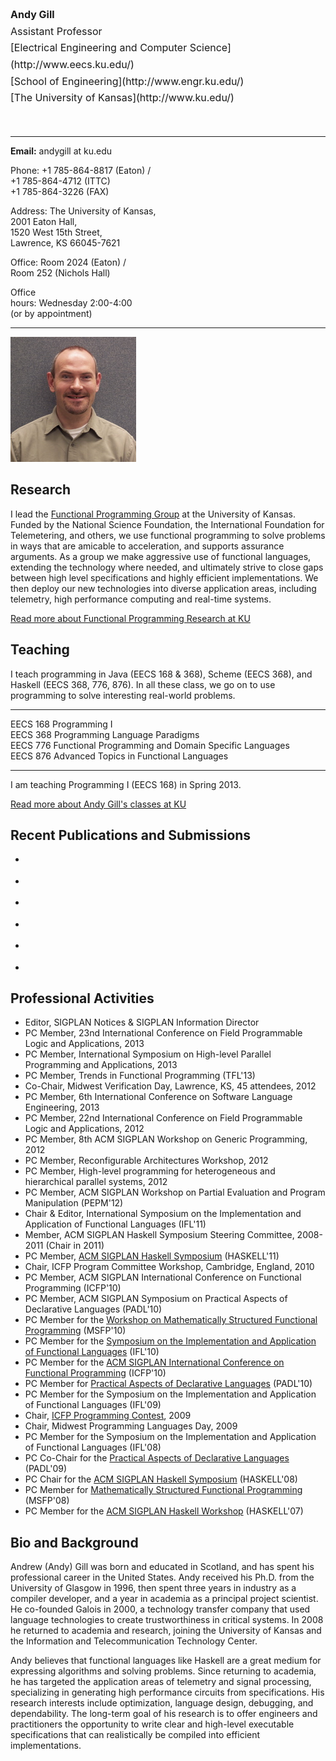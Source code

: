 <div class="row"><div class="span8 offset1">        

<div class="row"><div class="span4">        

<div style="font-size: 12pt; line-height: 20pt; text-align: left">
<strong>Andy Gill</strong><br>
Assistant Professor<br>
[Electrical Engineering and Computer Science](http://www.eecs.ku.edu/)<br>
[School of Engineering](http://www.engr.ku.edu/)<br>
[The University of Kansas](http://www.ku.edu/)</div>

<BR/>
<BR/>

--------------- -----------------------------
<b>Email:</b>    andygill at ku.edu

Phone:          +1 785-864-8817 (Eaton) / <BR>
                +1 785-864-4712 (ITTC) <BR>
                +1 785-864-3226 (FAX)

Address:        The University of Kansas, <BR>
                2001 Eaton Hall, <BR>
                1520 West 15th Street, <BR>
                Lawrence, KS 66045-7621

Office:         Room 2024 (Eaton) / <BR>
                Room 252 (Nichols Hall)

Office<BR>hours:   Wednesday 2:00-4:00 <BR>
                 (or by appointment)
--------------- -----------------------------

</div><div class="span2 offset2">

<img src="/files/andygill/me.jpg" class="img-rounded"/>

</div></div>
 
Research
--------

I lead the [Functional Programming Group](/index) at the University of Kansas.
Funded by the National Science Foundation, 
the International Foundation for Telemetering, and others,
we use functional programming to solve problems in ways that are
amicable to acceleration, and supports
assurance arguments. As a group we make aggressive use of functional languages,
extending the technology where needed, and ultimately strive to close
gaps between high level specifications and highly efficient
implementations. We then deploy our new technologies into diverse
application areas, including telemetry, high performance computing and
real-time systems.

<a class="label" href="/research">Read more about Functional Programming Research at KU</a>

Teaching
--------

I teach programming in Java (EECS 168 &amp; 368), 
Scheme (EECS 368), and Haskell (EECS 368, 776, 876). 
In all these class, we go on to use programming
to solve interesting real-world problems.

--------  --------------                                          
EECS 168  Programming I                                          
EECS 368  Programming Language Paradigms                         
EECS 776  Functional Programming and Domain Specific Languages   
EECS 876  Advanced Topics in Functional Languages                
--------  --------------                                          

I am teaching Programming I (EECS 168) in Spring 2013.

<a class="label" href="/users/andygill/teaching">Read more about Andy Gill's classes at KU</a>


Recent Publications and Submissions
-----------------------------------

 * <div class="cite Gill:13:TypesKansasLava-Submitted"/>
 * <div class="cite Sculthorpe:12:HERMITinTree-Submitted"/>
 * <div class="cite Farmer:12:HERMITinMachine"/>
 * <div class="cite Farmer-12-WebDSLs"/>
 * <div class="cite Frisby:12:AlmostHomomorphicFunctions"/>
 * <div class="cite Gill:12:PatchLogic"/>

Professional Activities
-----------------------

-   Editor, 
        SIGPLAN Notices & SIGPLAN Information Director
-   PC Member,
        23nd International Conference on Field Programmable Logic and Applications,
        2013
-   PC Member, 
        International Symposium on High-level Parallel Programming and Applications,
        2013
-   PC Member, 
        Trends in Functional Programming
        (TFL'13)
-   Co-Chair, 
        Midwest Verification Day, Lawrence, KS, 45 attendees,
        2012
-   PC Member, 
        6th International Conference on Software Language Engineering,
        2013
-   PC Member, 
        22nd International Conference on Field Programmable Logic and Applications,
        2012	
-   PC Member, 
        8th ACM SIGPLAN Workshop on Generic Programming,
        2012
-   PC Member, 
        Reconfigurable Architectures Workshop,
        2012
-   PC Member, 
        High-level programming for heterogeneous and hierarchical parallel systems,
        2012
-   PC Member, 
        ACM SIGPLAN Workshop on Partial Evaluation and Program Manipulation
        (PEPM'12)
-   Chair & Editor, 
        International Symposium on the Implementation and Application of Functional Languages
        (IFL'11)
-   Member,
        ACM SIGPLAN Haskell Symposium Steering Committee, 
        2008-2011 (Chair in 2011)
-   PC Member, 
        [ACM SIGPLAN Haskell Symposium](http://www.haskell.org/haskell-symposium/2011/)
        (HASKELL'11)
-   Chair, 
        ICFP Program Committee Workshop, Cambridge, England,
        2010
-   PC Member,
        ACM SIGPLAN International Conference on Functional Programming
        (ICFP'10)
-   PC Member, 
        ACM SIGPLAN Symposium on Practical Aspects of Declarative Languages	
        (PADL'10)
-   PC Member for the 
        [Workshop on Mathematically Structured Functional Programming](http://cs.ioc.ee/msfp/msfp2010/)
        (MSFP'10)
-   PC Member for the 
        [Symposium on the Implementation and Application of Functional Languages](http://www.cs.uu.nl/wiki/bin/view/IFL2010/WebHome) 
        (IFL'10)
-   PC Member for the 
        [ACM SIGPLAN International Conference on Functional Programming](http://www.icfpconference.org/) 
        (ICFP'10)
-   PC Member for 
        [Practical Aspects of Declarative Languages](http://clip.dia.fi.upm.es/Conferences/PADL-2010/)
        (PADL'10)
-   PC Member for the 
        Symposium on the Implementation and Application of Functional Languages
        (IFL'09)
-  Chair,
        [ICFP Programming Contest](http://www.icfpcontest.org/),
        2009
-   Chair, 
        Midwest Programming Languages Day, 
        2009
-   PC Member for the 
        Symposium on the Implementation and Application of Functional Languages
        (IFL'08)
-   PC Co-Chair for the
        [Practical Aspects of Declarative Languages](http://cs.utdallas.edu/padl09/)
        (PADL'09)
-   PC Chair for the 
        [ACM SIGPLAN Haskell Symposium](http://www.haskell.org/haskell-symposium/2008/)
        (HASKELL'08)
-   PC Member for 
        [Mathematically Structured Functional Programming](http://msfp.org.uk/)
        (MSFP'08)
-   PC Member for the 
        [ACM SIGPLAN Haskell  Workshop](http://www.haskell.org/haskell-workshop/2007/)
        (HASKELL'07)

Bio and Background
------------------

Andrew (Andy) Gill was born and educated in Scotland, and has spent his
professional career in the United States. Andy received his Ph.D. from
the University of Glasgow in 1996, then spent three years in industry as
a compiler developer, and a year in academia as a principal project
scientist. He co-founded Galois in 2000, a technology transfer company
that used language technologies to create trustworthiness in critical
systems. In 2008 he returned to academia and research, joining the
University of Kansas and the Information and Telecommunication
Technology Center.

Andy believes that functional languages like Haskell are a great medium
for expressing algorithms and solving problems.
Since returning to academia, he has targeted the application areas of
telemetry and signal processing, specializing in generating high performance
circuits from specifications. His research interests include optimization,
language design, debugging, and dependability. The long-term goal of his
research is to offer engineers and practitioners the opportunity to write
clear and high-level executable specifications that can realistically be
compiled into efficient implementations.


</div></div>
